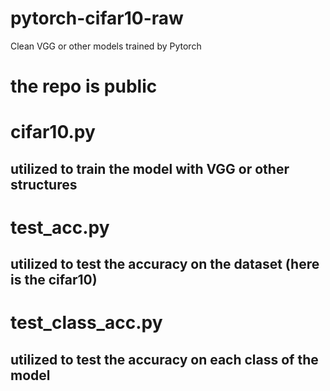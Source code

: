 # pytorch-cifar10-raw
 Clean VGG or other models trained by Pytorch

# the repo is public

# cifar10.py 
## utilized to train the model with VGG or other structures

# test_acc.py 
## utilized to test the accuracy on the dataset (here is the cifar10)

# test_class_acc.py 
## utilized to test the accuracy on each class of the model 